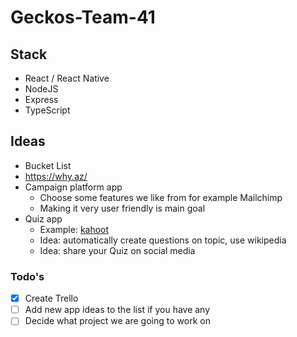 # Geckos-Team-41

## Stack
- React / React Native
- NodeJS
- Express
- TypeScript

## Ideas
- Bucket List
- https://why.az/
- Campaign platform app
    - Choose some features we like from for example Mailchimp
    - Making it very user friendly is main goal
- Quiz app
    - Example: [kahoot](https://kahoot.com/welcomeback/)
    - Idea: automatically create questions on topic, use wikipedia
    - Idea: share your Quiz on social media

### Todo's
- [x] Create Trello
- [ ] Add new app ideas to the list if you have any
- [ ] Decide what project we are going to work on
